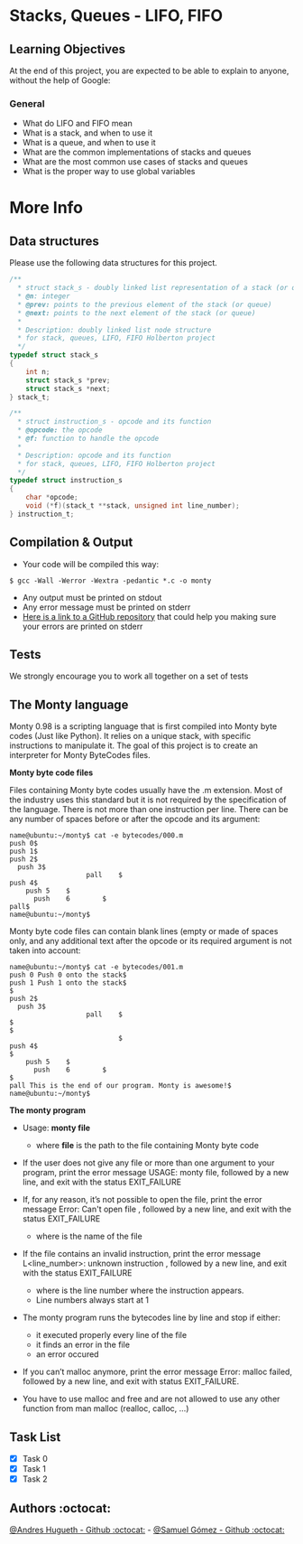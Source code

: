 # Stacks, Queues - LIFO, FIFO

## Learning Objectives

At the end of this project, you are expected to be able to explain to anyone, without the help of Google:

### General

- What do LIFO and FIFO mean
- What is a stack, and when to use it
- What is a queue, and when to use it
- What are the common implementations of stacks and queues
- What are the most common use cases of stacks and queues
- What is the proper way to use global variables

# More Info

## Data structures

Please use the following data structures for this project.

```c
/**
  * struct stack_s - doubly linked list representation of a stack (or queue)
  * @n: integer
  * @prev: points to the previous element of the stack (or queue)
  * @next: points to the next element of the stack (or queue)
  *
  * Description: doubly linked list node structure
  * for stack, queues, LIFO, FIFO Holberton project
  */
typedef struct stack_s
{
	int n;
	struct stack_s *prev;
	struct stack_s *next;
} stack_t;
```

```c
/**
  * struct instruction_s - opcode and its function
  * @opcode: the opcode
  * @f: function to handle the opcode
  *
  * Description: opcode and its function
  * for stack, queues, LIFO, FIFO Holberton project
  */
typedef struct instruction_s
{
	char *opcode;
	void (*f)(stack_t **stack, unsigned int line_number);
} instruction_t;
```

## Compilation & Output

- Your code will be compiled this way:

```
$ gcc -Wall -Werror -Wextra -pedantic *.c -o monty
```
- Any output must be printed on stdout
- Any error message must be printed on stderr
- [Here is a link to a GitHub repository](https://github.com/sickill/stderred) that could help you making sure your errors are printed on stderr

## Tests

We strongly encourage you to work all together on a set of tests

## The Monty language

Monty 0.98 is a scripting language that is first compiled into Monty byte codes (Just like Python). It relies on a unique stack, with specific instructions to manipulate it. The goal of this project is to create an interpreter for Monty ByteCodes files.

**Monty byte code files**

Files containing Monty byte codes usually have the .m extension. Most of the industry uses this standard but it is not required by the specification of the language. There is not more than one instruction per line. There can be any number of spaces before or after the opcode and its argument:

```
name@ubuntu:~/monty$ cat -e bytecodes/000.m
push 0$
push 1$
push 2$
  push 3$
                   pall    $
push 4$
    push 5    $
      push    6        $
pall$
name@ubuntu:~/monty$
```
Monty byte code files can contain blank lines (empty or made of spaces only, and any additional text after the opcode or its required argument is not taken into account:

```
name@ubuntu:~/monty$ cat -e bytecodes/001.m
push 0 Push 0 onto the stack$
push 1 Push 1 onto the stack$
$
push 2$
  push 3$
                   pall    $
$
$
                           $
push 4$
$
    push 5    $
      push    6        $
$
pall This is the end of our program. Monty is awesome!$
name@ubuntu:~/monty$
```

**The monty program**

- Usage: **monty file**
	- where **file** is the path to the file containing Monty byte code

- If the user does not give any file or more than one argument to your program, print the error message USAGE: monty file, followed by a new line, and exit with the status EXIT_FAILURE

- If, for any reason, it’s not possible to open the file, print the error message Error: Can't open file <file>, followed by a new line, and exit with the status EXIT_FAILURE
	- where <file> is the name of the file

- If the file contains an invalid instruction, print the error message L<line_number>: unknown instruction <opcode>, followed by a new line, and exit with the status EXIT_FAILURE
	- where is the line number where the instruction appears.
	- Line numbers always start at 1

- The monty program runs the bytecodes line by line and stop if either:
	- it executed properly every line of the file
	- it finds an error in the file
	- an error occured

- If you can’t malloc anymore, print the error message Error: malloc failed, followed by a new line, and exit with status EXIT_FAILURE.
- You have to use malloc and free and are not allowed to use any other function from man malloc (realloc, calloc, …)

## Task List

- [x] Task 0
- [x] Task 1
- [x] Task 2

## Authors  :octocat:
[@Andres Hugueth - Github :octocat:](https://github.com/andreshugueth) - [@Samuel Gómez - Github :octocat:](https://github.com/samgj18)
